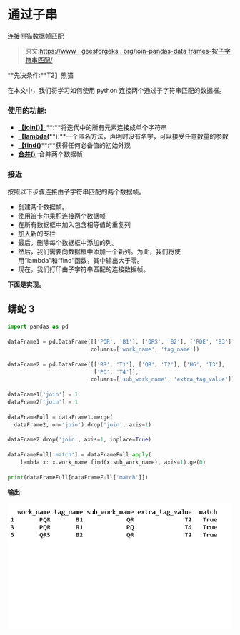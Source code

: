 # 通过子串

连接熊猫数据帧匹配

> 原文:[https://www . geesforgeks . org/join-pandas-data frames-按子字符串匹配/](https://www.geeksforgeeks.org/join-pandas-dataframes-matching-by-substring/)

**先决条件:**T2】熊猫

在本文中，我们将学习如何使用 python 连接两个通过子字符串匹配的数据框。

### **使用的功能:**

*   [**【join()】**](https://www.geeksforgeeks.org/join-function-python/)**:**将迭代中的所有元素连接成单个字符串
*   [**【lambda(**](https://www.geeksforgeeks.org/python-lambda/)**):**一个匿名方法，声明时没有名字，可以接受任意数量的参数
*   [**【find()**](https://www.geeksforgeeks.org/python-string-find/#:~:text=The%20find()%20method%20returns,found%20then%20it%20returns%20%2D1.)**:**获得任何必备值的初始外观
*   [**合并()**](https://www.geeksforgeeks.org/python-pandas-merging-joining-and-concatenating/) :合并两个数据帧

### **接近**

按照以下步骤连接由子字符串匹配的两个数据帧。

*   创建两个数据帧。
*   使用笛卡尔乘积连接两个数据帧
*   在所有数据框中加入包含相等值的重复列
*   加入新的专栏
*   最后，删除每个数据框中添加的列。
*   然后，我们需要向数据框中添加一个新列。为此，我们将使用“lambda”和“find”函数，其中输出大于零。
*   现在，我们打印由子字符串匹配的连接数据帧。

**下面是实现。**

## 蟒蛇 3

```py
import pandas as pd

dataFrame1 = pd.DataFrame([['PQR', 'B1'], ['QRS', 'B2'], ['RDE', 'B3']], 
                          columns=['work_name', 'tag_name'])

dataFrame2 = pd.DataFrame([['RR', 'T1'], ['QR', 'T2'], ['HG', 'T3'], 
                           ['PQ', 'T4']],
                          columns=['sub_work_name', 'extra_tag_value'])

dataFrame1['join'] = 1
dataFrame2['join'] = 1

dataFrameFull = dataFrame1.merge(
  dataFrame2, on='join').drop('join', axis=1)

dataFrame2.drop('join', axis=1, inplace=True)

dataFrameFull['match'] = dataFrameFull.apply(
    lambda x: x.work_name.find(x.sub_work_name), axis=1).ge(0)

print(dataFrameFull[dataFrameFull['match']])
```

**输出:**

![](img/eb28daef2946b0fcc0f5b1fc9990a899.png)